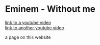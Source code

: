 <html>
  <head>
    <meta charset="utf-8">
    <meta name="keyword" content="Eminem - Without me, Eminem, Withouth me, songs">
    <meta name="description" content="My website">
  </head>

  <body>
    <h1> Eminem - Without me </h1>
    <a href="https://www.youtube.com/watch?v=BA_c3bGQXlQ&pbjreload=10" target="_blank"> link to a youtube video</a>
    <br>
    <a href="https://www.youtube.com/watch?v=4jYYHaTwWvY" target="_blank"> link to another youtube video</a>
    <p id="ideveloper"> a page on this website </p>
    <a href="#ideveloper"></a>
  </body>
</html>
